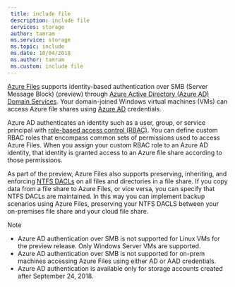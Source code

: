 ```yaml
---
 title: include file
 description: include file
 services: storage
 author: tamram
 ms.service: storage
 ms.topic: include
 ms.date: 10/04/2018
 ms.author: tamram
 ms.custom: include file
---
```


[Azure Files](../articles/storage/files/storage-files-introduction.md) supports identity-based authentication over SMB (Server Message Block) (preview) through [Azure Active Directory (Azure AD) Domain Services](../articles/active-directory-domain-services/active-directory-ds-overview.md). Your domain-joined Windows virtual machines (VMs) can access Azure file shares using [Azure AD](../articles/active-directory/fundamentals/active-directory-whatis.md) credentials. 

Azure AD authenticates an identity such as a user, group, or service principal with [role-based access control (RBAC)](../articles/role-based-access-control/overview.md). You can define custom RBAC roles that encompass common sets of permissions used to access Azure Files. When you assign your custom RBAC role to an Azure AD identity, that identity is granted access to an Azure file share according to those permissions.

As part of the preview, Azure Files also supports preserving, inheriting, and enforcing [NTFS DACLs](https://technet.microsoft.com/library/2006.01.howitworksntfs.aspx) on all files and directories in a file share. If you copy data from a file share to Azure Files, or vice versa, you can specify that NTFS DACLs are maintained. In this way you can implement backup scenarios using Azure Files, preserving your NTFS DACLS between your on-premises file share and your cloud file share. 

> [!NOTE]
> - Azure AD authentication over SMB is not supported for Linux VMs for the preview release. Only Windows Server VMs are supported.
> - Azure AD authentication over SMB is not supported for on-prem machines accessing Azure Files using either AD or AAD credentials.
> - Azure AD authentication is available only for storage accounts created after September 24, 2018.
